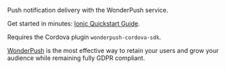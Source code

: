 

Push notification delivery with the WonderPush service.

Get started in minutes: [Ionic Quickstart Guide](https://docs.wonderpush.com/docs/ionic-quickstart).

Requires the Cordova plugin `wonderpush-cordova-sdk`.

[WonderPush](https://www.wonderpush.com) is the most effective way
to retain your users and grow your audience while remaining fully GDPR compliant.
